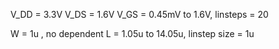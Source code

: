V_DD = 3.3V
V_DS = 1.6V
V_GS = 0.45mV to 1.6V, linsteps = 20

W = 1u , no dependent
L = 1.05u to 14.05u, linstep size = 1u
